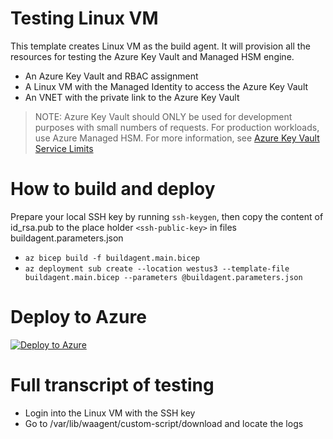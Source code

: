 # Testing Linux VM
This template creates Linux VM as the build agent. It will provision all the resources for testing the Azure Key Vault and Managed HSM engine.
- An Azure Key Vault and RBAC assignment
- A Linux VM with the Managed Identity to access the Azure Key Vault
- An VNET with the private link to the Azure Key Vault
> NOTE: Azure Key Vault should ONLY be used for development purposes with small numbers of requests. For production workloads, use Azure Managed HSM. For more information, see [Azure Key Vault Service Limits](https://docs.microsoft.com/en-us/azure/key-vault/general/service-limits)

# How to build and deploy
Prepare your local SSH key by running `ssh-keygen`, then copy the content of id_rsa.pub to the place holder `<ssh-public-key>` in files buildagent.parameters.json
- `az bicep build -f buildagent.main.bicep`
- `az deployment sub create --location westus3 --template-file buildagent.main.bicep --parameters @buildagent.parameters.json`

# Deploy to Azure
[![Deploy to Azure](https://aka.ms/deploytoazurebutton)](https://portal.azure.com/#create/Microsoft.Template/uri/https%3A%2F%2Fraw.githubusercontent.com%2Fmicrosoft%2FAzureKeyVaultManagedHSMEngine%2Fmain%2Flinuxvm-build-agent%2Fbuildagent.main.json)

# Full transcript of testing
- Login into the Linux VM with the SSH key
- Go to /var/lib/waagent/custom-script/download and locate the logs
